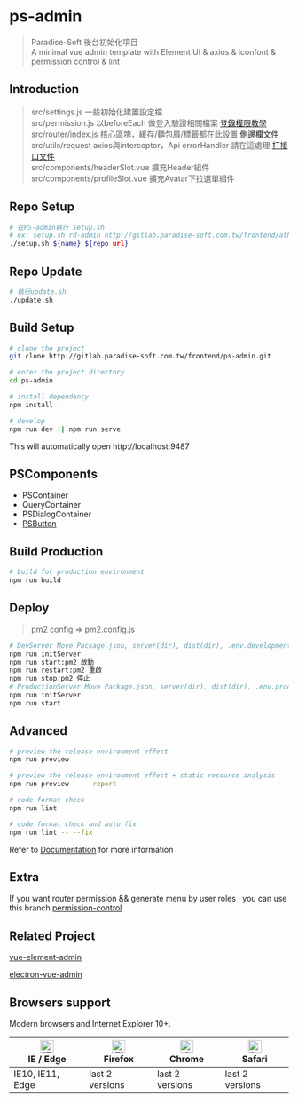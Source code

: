 # ps-admin

> Paradise-Soft 後台初始化項目  
> A minimal vue admin template with Element UI & axios & iconfont & permission control & lint

## Introduction

> src/settings.js      一些初始化建置設定檔  
> src/permission.js    以beforeEach 做登入驗證相關檔案 [登錄權限教學](https://juejin.im/post/591aa14f570c35006961acac)  
> src/router/index.js  核心區塊，緩存/麵包屑/標籤都在此設置 [側邊欄文件](https://panjiachen.github.io/vue-element-admin-site/zh/guide/essentials/router-and-nav.html#%E9%85%8D%E7%BD%AE%E9%A1%B9)  
> src/utils/request    axios與interceptor，Api errorHandler 請在這處理 [打接口文件](https://panjiachen.github.io/vue-element-admin-site/zh/guide/advanced/error.html#%E9%A1%B5%E9%9D%A2)  
> src/components/headerSlot.vue 擴充Header組件  
> src/components/profileSlot.vue 擴充Avatar下拉選單組件
## Repo Setup  

```bash
# 在PS-admin執行 setup.sh 
# ex: setup.sh rd-admin http://gitlab.paradise-soft.com.tw/frontend/athena-rd-admin.git  
./setup.sh ${name} ${repo url}
```

## Repo Update 

```bash
# 執行update.sh
./update.sh
```


## Build Setup

```bash
# clone the project
git clone http://gitlab.paradise-soft.com.tw/frontend/ps-admin.git

# enter the project directory
cd ps-admin

# install dependency
npm install

# develop
npm run dev || npm run serve
```

This will automatically open http://localhost:9487

## PSComponents
+ PSContainer
+ QueryContainer
+ PSDialogContainer
+ [PSButton](http://gitlab.paradise-soft.com.tw/frontend/ps-admin/tree/master/src/components/core/PSButton)

## Build Production

```bash
# build for production environment
npm run build
```

## Deploy

> pm2 config => pm2.config.js

```bash
# DevServer Move Package.json, server(dir), dist(dir), .env.development, ecosystem.config.js
npm run initServer  
npm run start:pm2 啟動  
npm run restart:pm2 重啟  
npm run stop:pm2 停止  
# ProductionServer Move Package.json, server(dir), dist(dir), .env.production
npm run initServer  
npm run start
```

## Advanced

```bash
# preview the release environment effect
npm run preview

# preview the release environment effect + static resource analysis
npm run preview -- --report

# code format check
npm run lint

# code format check and auto fix
npm run lint -- --fix
```

Refer to [Documentation](https://panjiachen.github.io/vue-element-admin-site/guide/essentials/deploy.html) for more information

## Extra

If you want router permission && generate menu by user roles , you can use this branch [permission-control](https://github.com/PanJiaChen/vue-admin-template/tree/permission-control)

## Related Project

[vue-element-admin](https://github.com/PanJiaChen/vue-element-admin)

[electron-vue-admin](https://github.com/PanJiaChen/electron-vue-admin)

## Browsers support

Modern browsers and Internet Explorer 10+.

| [<img src="https://raw.githubusercontent.com/alrra/browser-logos/master/src/edge/edge_48x48.png" alt="IE / Edge" width="24px" height="24px" />](http://godban.github.io/browsers-support-badges/)</br>IE / Edge | [<img src="https://raw.githubusercontent.com/alrra/browser-logos/master/src/firefox/firefox_48x48.png" alt="Firefox" width="24px" height="24px" />](http://godban.github.io/browsers-support-badges/)</br>Firefox | [<img src="https://raw.githubusercontent.com/alrra/browser-logos/master/src/chrome/chrome_48x48.png" alt="Chrome" width="24px" height="24px" />](http://godban.github.io/browsers-support-badges/)</br>Chrome | [<img src="https://raw.githubusercontent.com/alrra/browser-logos/master/src/safari/safari_48x48.png" alt="Safari" width="24px" height="24px" />](http://godban.github.io/browsers-support-badges/)</br>Safari |
| --------- | --------- | --------- | --------- |
| IE10, IE11, Edge| last 2 versions| last 2 versions| last 2 versions


